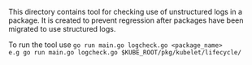 This directory contains tool for checking use of unstructured logs in a package. It is created to prevent regression after packages have been migrated to use structured logs.

To run the tool use `go run main.go logcheck.go <package_name>`   
`e.g go run main.go logcheck.go $KUBE_ROOT/pkg/kubelet/lifecycle/`
